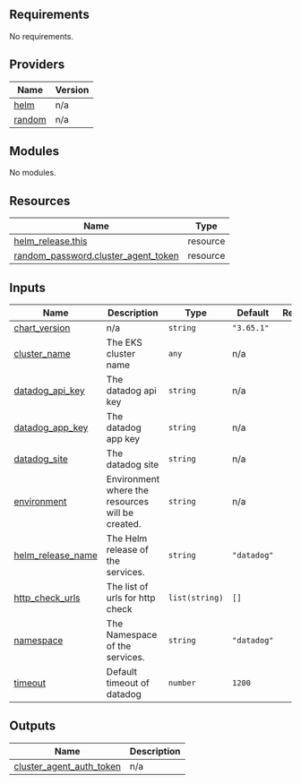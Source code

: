 <!-- BEGIN_TF_DOCS -->
## Requirements

No requirements.

## Providers

| Name | Version |
|------|---------|
| <a name="provider_helm"></a> [helm](#provider\_helm) | n/a |
| <a name="provider_random"></a> [random](#provider\_random) | n/a |

## Modules

No modules.

## Resources

| Name | Type |
|------|------|
| [helm_release.this](https://registry.terraform.io/providers/hashicorp/helm/latest/docs/resources/release) | resource |
| [random_password.cluster_agent_token](https://registry.terraform.io/providers/hashicorp/random/latest/docs/resources/password) | resource |

## Inputs

| Name | Description | Type | Default | Required |
|------|-------------|------|---------|:--------:|
| <a name="input_chart_version"></a> [chart\_version](#input\_chart\_version) | n/a | `string` | `"3.65.1"` | no |
| <a name="input_cluster_name"></a> [cluster\_name](#input\_cluster\_name) | The EKS cluster name | `any` | n/a | yes |
| <a name="input_datadog_api_key"></a> [datadog\_api\_key](#input\_datadog\_api\_key) | The datadog api key | `string` | n/a | yes |
| <a name="input_datadog_app_key"></a> [datadog\_app\_key](#input\_datadog\_app\_key) | The datadog app key | `string` | n/a | yes |
| <a name="input_datadog_site"></a> [datadog\_site](#input\_datadog\_site) | The datadog site | `string` | n/a | yes |
| <a name="input_environment"></a> [environment](#input\_environment) | Environment where the resources will be created. | `string` | n/a | yes |
| <a name="input_helm_release_name"></a> [helm\_release\_name](#input\_helm\_release\_name) | The Helm release of the services. | `string` | `"datadog"` | no |
| <a name="input_http_check_urls"></a> [http\_check\_urls](#input\_http\_check\_urls) | The list of urls for http check | `list(string)` | `[]` | no |
| <a name="input_namespace"></a> [namespace](#input\_namespace) | The Namespace of the services. | `string` | `"datadog"` | no |
| <a name="input_timeout"></a> [timeout](#input\_timeout) | Default timeout of datadog | `number` | `1200` | no |

## Outputs

| Name | Description |
|------|-------------|
| <a name="output_cluster_agent_auth_token"></a> [cluster\_agent\_auth\_token](#output\_cluster\_agent\_auth\_token) | n/a |
<!-- END_TF_DOCS -->